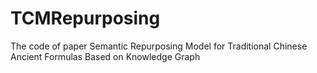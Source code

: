 # TCMRepurposing
The code of paper Semantic Repurposing Model for Traditional Chinese Ancient Formulas Based on Knowledge Graph 
